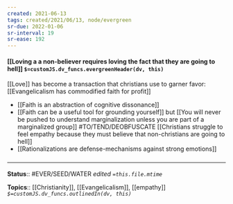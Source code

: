 ```yaml
---
created: 2021-06-13
tags: created/2021/06/13, node/evergreen
sr-due: 2022-01-06
sr-interval: 19
sr-ease: 192
---
```


#### [[Loving a a non-believer requires loving the fact that they are going to hell]] `$=customJS.dv_funcs.evergreenHeader(dv, this)`


[[Love]] has become a transaction that christians use to garner favor: [[Evangelicalism has commodified faith for profit]]

- [[Faith is an abstraction of cognitive dissonance]]
- [[Faith can be a useful tool for grounding yourself]] but [[You will never be pushed to understand marginalization unless you are part of a marginalized group]] 
#TO/TEND/DEOBFUSCATE [[Christians struggle to feel empathy because they must believe that non-christians are going to hell]]
- [[Rationalizations are defense-mechanisms against strong emotions]]

### <hr class="footnote"/>

**Status**:: #EVER/SEED/WATER 
*edited `=this.file.mtime`*

**Topics**:: [[Christianity]], [[Evangelicalism]], [[empathy]]
*`$=customJS.dv_funcs.outlinedIn(dv, this)`*
